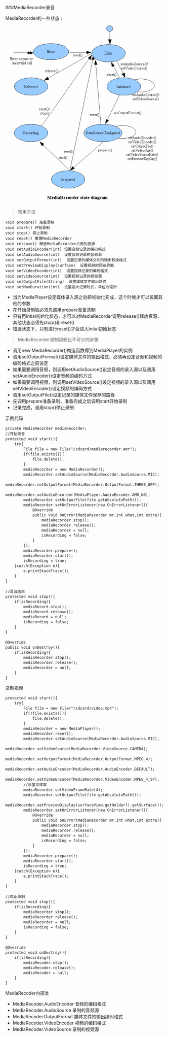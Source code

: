 ###MediaRecorder录音

MediaRecorder的一些状态：

![MediaRecorder的状态](../img/mediarecorder.gif)

> 常用方法

```
void prepare() 准备录制
void start() 开始录制
void stop() 停止录制
void reset() 重置MediaRecorder
void release() 释放MediaRecorder占用的资源
void setAudioEncoder(int) 设置音频记录的编码格式
void setAudioSource(int)  设置音频记录的音频源
void setOutputFormat(int)  设置记录的媒体文件的输出转换格式
void setPreviewDisplay(surface)  设置视频的预览界面
void setVideoEncoder(int)  设置视频记录的编码格式
void setVideoSource(int)  设置视频记录的视频源
void setOutputFile(String)  设置媒体文件输出路径
void setMaxDuration(int)  设置最大记录时长，单位为毫秒
```
- 当为MediaPlayer设定媒体录入源之后即初始化完成，这个时候才可以设置其他的参数
- 在开始录制钱必须先调用prepare准备录制
- 只有再intial初始化状态，才可以对MediaRecorder调用release()释放资源，其他状态必须先stop()和reset()
- 错误状态下，只有进行reset()才会进入Intial初始状态

> MediaRecorder录制视频比不可少的步骤

- 调用new MediaRecorder()构造函数得到MediaPlayer的实例
- 调用setOutputFormat()设定媒体文件的输出格式，必须再设定音频和视频的编码格式之前设定
- 如果需要调用音频，则调用setAudioSource()设定音频的录入源以及调用setAudioEncoder()设定音频的编码方式
- 如果需要调用视频，则调用setVideoSource()设定视频的录入源以及调用setVideoEncoder()设定视频的编码方式
- 调用setOutputFile()设定记录的媒体文件保存的路径
- 先调用prepare准备录制，准备完成之后调用start开始录制
- 记录完成，调用stop()停止录制

示例代码

```
private MediaRecorder mediaRecorder;
//开始录音
protected void start(){
	try{
		File file = new File("/sdcard/mediarecorder.amr");
		if(file.exists()){
			file.delete();
		}
		mediaRecorder = new MediaRecorder();
		mediaRecorder.setAudioSource(MediaRecorder.AudioSource.MIC);
		mediaRecorder.setOutputFormat(MediaRecorder.OutputFormat.THREE_GPP);
		mediaRecorder.setAudioEncorder(MediaPlayer.AudioEncoder.AMR_NB);
		mediaRecorder.setOutputFile(file.getAbsolutePath());
		mediaRecorder.setOnErrorListener(new OnErrorListener(){
			@Override
			public void onError(MediaRecorder mr,int what,int extra){
				mediaRecorder.stop();
				mediaRecorder.release();
				mediaRecorder = null;
				isRecording = false;
			}
		});
		mediaRecorder.prepare();
		mediaRecorder.start();
		isRecording = true;
	}catch(Exception e){
		e.printStackTrace();
	}
}

//录音结束
protected void stop(){
	if(isRecording){
		mediaRecord.stop();
		mediaRecord.release();
		mediaRecord = null;
		isRecording = false;
	}
}

@Override
public void onDestroy(){
	if(isRecording){
		mediaRecorder.stop();
		mediaRecorder.release();
		mediaRecorder = null;
	}
}
```

录制视频

```
protected void start(){
	try{
		File file = new File("/sdcard/video.mp4");
		if(!file.exists()){
			file.delete();
		}
		mediaRecorder = new MediaPlayer();
		mediaRecorder.reset();
		mediaRecorder.setAudioSource(MediaRecorder.AudioSource.MIC);
		mediaRecorder.setVideoSource(MediaRecorder.VideoSource.CAMERA);
		mediaRecorder.setOutputFormat(MediaRecorder.OutputFormat.MPEG_4);
		mediaRecorder.setAudioEncoder(MediaRecorder.AudioEncoder.DEFAULT);
		mediaRecorder.setVideoEncoder(MediaRecorder.VideoEncoder.MPEG_4_SP);
		//设置采样率
		mediaRecorder.setVideoFrameRate(4);
		mediaRecorder.setOutputFile(file.getAbsolutePath());
		mediaRecorder.setPreviewDisplay(surfaceView.getHolder().getSurface());
		mediaRecorder.setOnErrorListener(new OnErrorListener(){
			@Override
			public void onError(MediaRecorder mr,int what,int extra){
				mediaRecorder.stop();
				mediaRecorder.release();
				mediaRecorder = null;
				isRecording = false;
			}
		});
		mediaRecorder.prepare();
		mediaRecorder.start();
		isRecording = true;
	}catch(Exception e){
		e.printStackTrace();
	}
}

//停止录制
protected void stop(){
	if(isRecording){
		mediaRecorder.stop();
		mediaRecorder.release();
		mediaRecorder = null;
		isRecording = false;
	}
}

@Override
protected void onDestroy(){
	if(isRecording){
		mediaRecoder.stop();
		mediaRecoder.release();
		mediaRecoder = null;
	}
}
```

MediaRecoder内部类

- MediaRecoder.AudioEncoder 音频的编码格式
- MediaRecoder.AudioSource  录制的音频源
- MediaRecoder.OutputFormat  媒体文件的输出编码格式
- MediaRecoder.VideoEncoder  视频的编码格式
- MediaRecoder.VideoSource   录制的视频源
